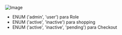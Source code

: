 ![Image](https://github.com/user-attachments/assets/042f904c-4c86-4514-a060-00c804231220)

- ENUM ('admin', 'user') para Role
- ENUM ('active', 'inactive') para shopping
- ENUM ('active', 'inactive', 'pending') para Checkout
